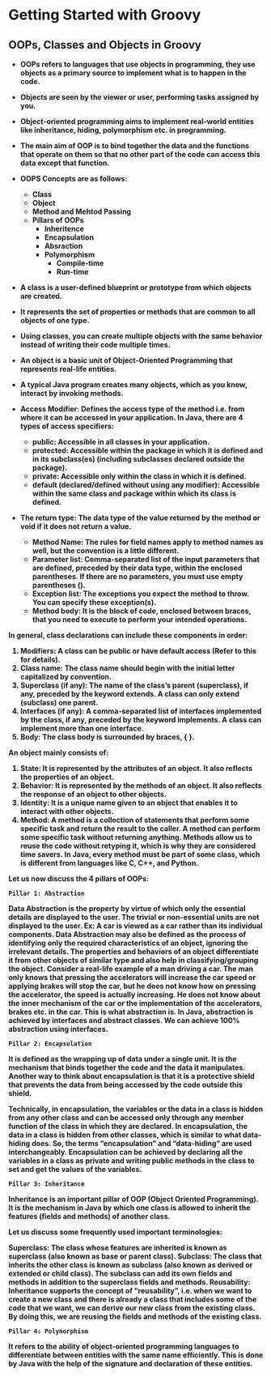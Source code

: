 # Getting Started with Groovy

<p align="justify">
<strong>

## OOPs, Classes and Objects in Groovy

- OOPs refers to languages that use objects in programming, they use objects as a primary source to implement what is to happen in the code.
- Objects are seen by the viewer or user, performing tasks assigned by you.
- Object-oriented programming aims to implement real-world entities like inheritance, hiding, polymorphism etc. in programming.
- The main aim of OOP is to bind together the data and the functions that operate on them so that no other part of the code can access this data except that function.
- OOPS Concepts are as follows:
  - Class
  - Object
  - Method and Mehtod Passing
  - Pillars of OOPs
    - Inheritence
    - Encapsulation
    - Absraction
    - Polymorphism
      - Compile-time
      - Run-time
- A class is a user-defined blueprint or prototype from which objects are created.
- It represents the set of properties or methods that are common to all objects of one type.
- Using classes, you can create multiple objects with the same behavior instead of writing their code multiple times.
- An object is a basic unit of Object-Oriented Programming that represents real-life entities.
- A typical Java program creates many objects, which as you know, interact by invoking methods.

- Access Modifier: Defines the access type of the method i.e. from where it can be accessed in your application. In Java, there are 4 types of access specifiers:
  - public: Accessible in all classes in your application.
  - protected: Accessible within the package in which it is defined and in its subclass(es) (including subclasses declared outside the package).
  - private: Accessible only within the class in which it is defined.
  - default (declared/defined without using any modifier): Accessible within the same class and package within which its class is defined.
  
- The return type: The data type of the value returned by the method or void if it does not return a value.
  - Method Name: The rules for field names apply to method names as well, but the convention is a little different.
  - Parameter list: Comma-separated list of the input parameters that are defined, preceded by their data type, within the enclosed parentheses. If there are no parameters, you must use empty parentheses ().
  - Exception list: The exceptions you expect the method to throw. You can specify these exception(s).
  - Method body: It is the block of code, enclosed between braces, that you need to execute to perform your intended operations.

In general, class declarations can include these components in order:

1. Modifiers: A class can be public or have default access (Refer to this for details).
2. Class name: The class name should begin with the initial letter capitalized by convention.
3. Superclass (if any): The name of the class’s parent (superclass), if any, preceded by the keyword extends. A class can only extend (subclass) one parent.
4. Interfaces (if any): A comma-separated list of interfaces implemented by the class, if any, preceded by the keyword implements. A class can implement more than one interface.
5. Body: The class body is surrounded by braces, { }.

An object mainly consists of:

1. State: It is represented by the attributes of an object. It also reflects the properties of an object.
2. Behavior: It is represented by the methods of an object. It also reflects the response of an object to other objects.
3. Identity: It is a unique name given to an object that enables it to interact with other objects.
4. Method: A method is a collection of statements that perform some specific task and return the result to the caller. A method can perform some specific task without returning anything. Methods allow us to reuse the code without retyping it, which is why they are considered time savers. In Java, every method must be part of some class, which is different from languages like C, C++, and Python.

Let us now discuss the 4 pillars of OOPs:

`Pillar 1: Abstraction`

Data Abstraction is the property by virtue of which only the essential details are displayed to the user. The trivial or non-essential units are not displayed to the user. Ex: A car is viewed as a car rather than its individual components.
Data Abstraction may also be defined as the process of identifying only the required characteristics of an object, ignoring the irrelevant details. The properties and behaviors of an object differentiate it from other objects of similar type and also help in classifying/grouping the object.
Consider a real-life example of a man driving a car. The man only knows that pressing the accelerators will increase the car speed or applying brakes will stop the car, but he does not know how on pressing the accelerator, the speed is actually increasing. He does not know about the inner mechanism of the car or the implementation of the accelerators, brakes etc. in the car. This is what abstraction is.
In Java, abstraction is achieved by interfaces and abstract classes. We can achieve 100% abstraction using interfaces.

`Pillar 2: Encapsulation`

It is defined as the wrapping up of data under a single unit. It is the mechanism that binds together the code and the data it manipulates. Another way to think about encapsulation is that it is a protective shield that prevents the data from being accessed by the code outside this shield.

Technically, in encapsulation, the variables or the data in a class is hidden from any other class and can be accessed only through any member function of the class in which they are declared.
In encapsulation, the data in a class is hidden from other classes, which is similar to what data-hiding does. So, the terms “encapsulation” and “data-hiding” are used interchangeably.
Encapsulation can be achieved by declaring all the variables in a class as private and writing public methods in the class to set and get the values of the variables.

`Pillar 3: Inheritance`

Inheritance is an important pillar of OOP (Object Oriented Programming). It is the mechanism in Java by which one class is allowed to inherit the features (fields and methods) of another class.

Let us discuss some frequently used important terminologies:

Superclass: The class whose features are inherited is known as superclass (also known as base or parent class).
Subclass: The class that inherits the other class is known as subclass (also known as derived or extended or child class). The subclass can add its own fields and methods in addition to the superclass fields and methods.
Reusability: Inheritance supports the concept of “reusability”, i.e. when we want to create a new class and there is already a class that includes some of the code that we want, we can derive our new class from the existing class. By doing this, we are reusing the fields and methods of the existing class.

`Pillar 4: Polymorphism`

It refers to the ability of object-oriented programming languages to differentiate between entities with the same name efficiently. This is done by Java with the help of the signature and declaration of these entities.

</strong>
</p>
